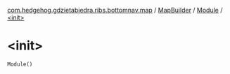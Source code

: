 [com.hedgehog.gdzietabiedra.ribs.bottomnav.map](../../index.md) / [MapBuilder](../index.md) / [Module](index.md) / [&lt;init&gt;](./-init-.md)

# &lt;init&gt;

`Module()`